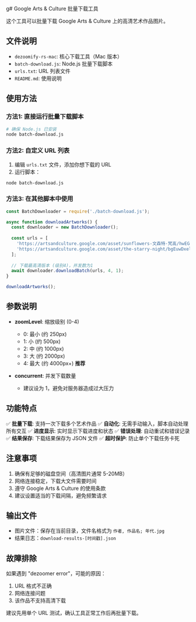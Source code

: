 g# Google Arts & Culture 批量下载工具

这个工具可以批量下载 Google Arts & Culture 上的高清艺术作品图片。

## 文件说明

- `dezoomify-rs-mac`: 核心下载工具（Mac 版本）
- `batch-download.js`: Node.js 批量下载脚本
- `urls.txt`: URL 列表文件
- `README.md`: 使用说明

## 使用方法

### 方法1: 直接运行批量下载脚本

```bash
# 确保 Node.js 已安装
node batch-download.js
```

### 方法2: 自定义 URL 列表

1. 编辑 `urls.txt` 文件，添加你想下载的 URL
2. 运行脚本：

```bash
node batch-download.js
```

### 方法3: 在其他脚本中使用

```javascript
const BatchDownloader = require('./batch-download.js');

async function downloadArtworks() {
  const downloader = new BatchDownloader();
  
  const urls = [
    'https://artsandculture.google.com/asset/sunflowers-文森特·梵高/hwEGmsM-FoHAwA',
    'https://artsandculture.google.com/asset/the-starry-night/bgEuwDxel93-Uw'
  ];
  
  // 下载最高清版本 (级别4)，并发数为1
  await downloader.downloadBatch(urls, 4, 1);
}

downloadArtworks();
```

## 参数说明

- **zoomLevel**: 缩放级别 (0-4)
  - 0: 最小 (约 250px)
  - 1: 小 (约 500px)
  - 2: 中 (约 1000px)
  - 3: 大 (约 2000px)
  - 4: 最大 (约 4000px+) **推荐**

- **concurrent**: 并发下载数量
  - 建议设为 1，避免对服务器造成过大压力

## 功能特点

✅ **批量下载**: 支持一次下载多个艺术作品
✅ **自动化**: 无需手动输入，脚本自动处理所有交互
✅ **进度显示**: 实时显示下载进度和状态
✅ **错误处理**: 自动重试和错误记录
✅ **结果保存**: 下载结果保存为 JSON 文件
✅ **超时保护**: 防止单个下载任务卡死

## 注意事项

1. 确保有足够的磁盘空间（高清图片通常 5-20MB）
2. 网络连接稳定，下载大文件需要时间
3. 遵守 Google Arts & Culture 的使用条款
4. 建议设置适当的下载间隔，避免频繁请求

## 输出文件

- 图片文件：保存在当前目录，文件名格式为 `作者, 作品名; 年代.jpg`
- 结果日志：`download-results-[时间戳].json`

## 故障排除

如果遇到 "dezoomer error"，可能的原因：
1. URL 格式不正确
2. 网络连接问题
3. 该作品不支持高清下载

建议先用单个 URL 测试，确认工具正常工作后再批量下载。